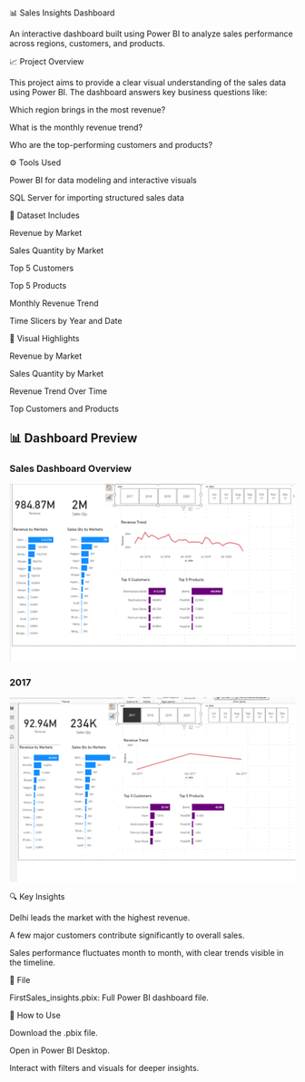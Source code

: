 📊 Sales Insights Dashboard

An interactive dashboard built using Power BI to analyze sales performance across regions, customers, and products.

📈 Project Overview

This project aims to provide a clear visual understanding of the sales data using Power BI. The dashboard answers key business questions like:

Which region brings in the most revenue?

What is the monthly revenue trend?

Who are the top-performing customers and products?

⚙️ Tools Used

Power BI for data modeling and interactive visuals

SQL Server for importing structured sales data

🔢 Dataset Includes

Revenue by Market

Sales Quantity by Market

Top 5 Customers

Top 5 Products

Monthly Revenue Trend

Time Slicers by Year and Date

👀 Visual Highlights

Revenue by Market



Sales Quantity by Market



Revenue Trend Over Time



Top Customers and Products


## 📊 Dashboard Preview

### Sales Dashboard Overview
![Sales Dashboard](Sales1.png)

### 2017
![2017](Sales2.png)






🔍 Key Insights

Delhi leads the market with the highest revenue.

A few major customers contribute significantly to overall sales.

Sales performance fluctuates month to month, with clear trends visible in the timeline.

📒 File

FirstSales_insights.pbix: Full Power BI dashboard file.

🚀 How to Use

Download the .pbix file.

Open in Power BI Desktop.

Interact with filters and visuals for deeper insights.
